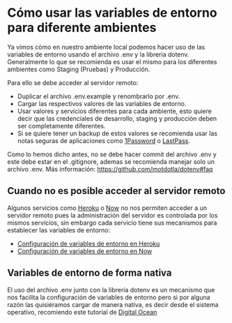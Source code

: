 # Cómo usar las variables de entorno para diferente ambientes

Ya vimos cómo en nuestro ambiente local podemos hacer uso de las variables de entorno usando el archivo .env y la libreria dotenv. Generalmente lo que se recomienda es usar el mismo para los diferentes ambientes como Staging (Pruebas) y Producción.

Para ello se debe acceder al servidor remoto:

- Duplicar el archivo .env.example y renombrarlo por .env.
- Cargar las respectivos valores de las variables de entorno.
- Usar valores y servicios diferentes para cada ambiente, esto quiere decir que las credenciales de desarrollo, staging y producción deben ser completamente diferentes.
- Si se quiere tener un backup de estos valores se recomienda usar las notas seguras de aplicaciones como <a href="https://1password.com/">1Password</a> o <a href="https://www.lastpass.com/es">LastPass</a>.

Como lo hemos dicho antes, no se debe hacer commit del archivo .env y este debe estar en el .gitignore, ademas se recomienda manejar solo un archivo .env. Más información: https://github.com/motdotla/dotenv#faq

## Cuando no es posible acceder al servidor remoto
Algunos servicios como <a href="https://www.heroku.com/">Heroku</a> o <a href="https://zeit.co/now">Now</a> no nos permiten acceder a un servidor remoto pues la administración del servidor es controlada por los mismos servicios, sin embargo cada servicio tiene sus mecanismos para establecer las variables de entorno:

- <a href="https://devcenter.heroku.com/articles/config-vars">Configuración de variables de entorno en Heroku</a>
- <a href="https://zeit.co/blog/environment-variables-secrets">Configuración de variables de entorno en Now</a>

## Variables de entorno de forma nativa
El uso del archivo .env junto con la librería dotenv es un mecanismo que nos facilita la configuración de variables de entorno pero si por alguna razón las quisiéramos cargar de manera nativa, es decir desde el sistema operativo, recomiendo este tutorial de <a href="https://www.digitalocean.com/community/tutorials/how-to-read-and-set-environmental-and-shell-variables-on-a-linux-vps">Digital Ocean</a>